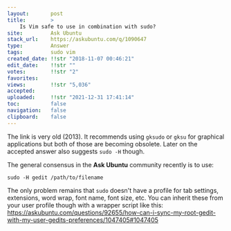 ```yaml
---
layout:       post
title:        >
    Is Vim safe to use in combination with sudo?
site:         Ask Ubuntu
stack_url:    https://askubuntu.com/q/1090647
type:         Answer
tags:         sudo vim
created_date: !!str "2018-11-07 00:46:21"
edit_date:    !!str ""
votes:        !!str "2"
favorites:    
views:        !!str "5,036"
accepted:     
uploaded:     !!str "2021-12-31 17:41:14"
toc:          false
navigation:   false
clipboard:    false
---
```


The link is very old (2013). It recommends using `gksudo` or `gksu` for graphical applications but both of those are becoming obsolete. Later on the accepted answer also suggests `sudo -H` though.

The general consensus in the **Ask Ubuntu** community recently is to use:

``` 
sudo -H gedit /path/to/filename

```

The only problem remains that `sudo` doesn't have a profile for tab settings, extensions, word wrap, font name, font size, etc. You can inherit these from your user profile though with a wrapper script like this: https://askubuntu.com/questions/92655/how-can-i-sync-my-root-gedit-with-my-user-gedits-preferences/1047405#1047405
